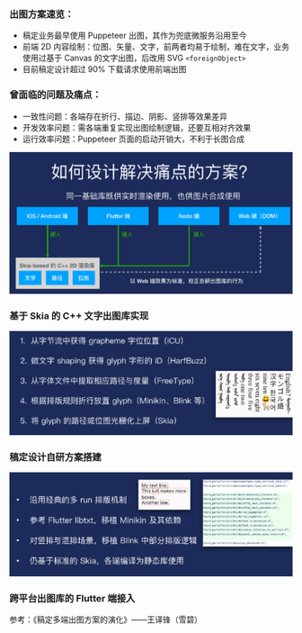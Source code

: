 ### 出图方案速览：

- 稿定业务最早使⽤ Puppeteer 出图，其作为兜底微服务沿⽤⾄今 
- 前端 2D 内容绘制：位图、⽮量、⽂字，前两者均易于绘制，难在⽂字，业务使⽤过基于 Canvas 的⽂字出图，后改⽤ SVG `<foreignObject> `
- 目前稿定设计超过 90% 下载请求使⽤前端出图

### 曾面临的问题及痛点：

- ⼀致性问题：各端存在折⾏、描边、阴影、竖排等效果差异
- 开发效率问题：需各端重复实现出图绘制逻辑，还要互相对⻬效果 
- 运⾏效率问题：Puppeteer ⻚⾯的启动开销⼤，不利于⻓图合成

![](../images/2023-7-14-1689325339060.png)

### 基于 Skia 的 C++ ⽂字出图库实现

![](../images/2023-7-14-1689325576713.png)

### 稿定设计自研方案搭建

![](../images/2023-7-14-1689325607041.png)

### 跨平台出图库的 Flutter 端接⼊



参考：《稿定多端出图⽅案的演化》——王译锋（雪碧）